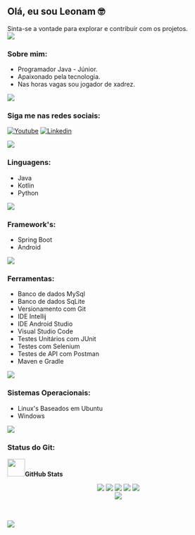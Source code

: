 ## Olá, eu sou Leonam 🤓
Sinta-se a vontade para explorar e contribuir com os projetos. <br>
<img src="https://user-images.githubusercontent.com/73097560/115834477-dbab4500-a447-11eb-908a-139a6edaec5c.gif">

### Sobre mim:


<ul>
<li>Programador Java - Júnior.</li>
<li>Apaixonado pela tecnologia.</li>
<li>Nas horas vagas sou jogador de xadrez.</li>
</ul>

<img src="https://user-images.githubusercontent.com/73097560/115834477-dbab4500-a447-11eb-908a-139a6edaec5c.gif">

### Siga me nas redes sociais:

[![Youtube](https://img.shields.io/badge/YouTube-FF0000?style=for-the-badge&logo=youtube&logoColor=white)](https://www.youtube.com/@leonamcruz9694) [![Linkedin](https://img.shields.io/badge/LinkedIn-0077B5?style=for-the-badge&logo=linkedin&logoColor=white)](https://br.linkedin.com/in/leonamcruz)

<img src="https://user-images.githubusercontent.com/73097560/115834477-dbab4500-a447-11eb-908a-139a6edaec5c.gif">

### Linguagens:
<ul>
<li>Java</li>
<li>Kotlin</li>
<li>Python</li>
</ul>

<img src="https://user-images.githubusercontent.com/73097560/115834477-dbab4500-a447-11eb-908a-139a6edaec5c.gif">

### Framework's:
<ul>
<li>Spring Boot</li>
<li>Android</li>
</ul>

<img src="https://user-images.githubusercontent.com/73097560/115834477-dbab4500-a447-11eb-908a-139a6edaec5c.gif">

### Ferramentas:
<ul>
<li>Banco de dados MySql</li>
<li>Banco de dados SqLite</li>
<li>Versionamento com Git</li>
<li>IDE Intellij</li>
<li>IDE Android Studio</li>
<li>Visual Studio Code</li>
<li>Testes Unitários com JUnit</li>
<li>Testes com Selenium</li>
<li>Testes de API com Postman</li>
<li>Maven e Gradle</li>
</ul>

<img src="https://user-images.githubusercontent.com/73097560/115834477-dbab4500-a447-11eb-908a-139a6edaec5c.gif">

### Sistemas Operacionais:
<ul>
<li>Linux's Baseados em Ubuntu</li>
<li>Windows</li>
</ul>

<img src="https://user-images.githubusercontent.com/73097560/115834477-dbab4500-a447-11eb-908a-139a6edaec5c.gif">

### Status do Git:

<img src="https://media.giphy.com/media/iY8CRBdQXODJSCERIr/giphy.gif" width="40">**GitHub Stats**
<div align="center">
 <img src="https://github-profile-summary-cards.vercel.app/api/cards/stats?username=leonamCruz&theme=tokyonight&rank_icon=defaut&include_all_commits=true" />
 <img src="https://github-profile-summary-cards.vercel.app/api/cards/repos-per-language?username=leonamCruz&theme=tokyonight&show_icons=true&hide_border=true&border_radius=10" />
 <img src="https://github-profile-summary-cards.vercel.app/api/cards/productive-time?username=leonamCruz&theme=tokyonight&utcOffset=-3" />
 <img src="https://github-profile-summary-cards.vercel.app/api/cards/most-commit-language?username=leonamCruz&theme=tokyonight"/>
 <img src="https://github-profile-summary-cards.vercel.app/api/cards/profile-details?username=leonamCruz&theme=tokyonight&card_width=500px" />
</div>

<div align="center">
       <img src="https://github-profile-trophy.vercel.app/?username=leonamCruz&theme=tokyonight&column=-1"/>
   </div>

<br><br>
<img src="https://user-images.githubusercontent.com/73097560/115834477-dbab4500-a447-11eb-908a-139a6edaec5c.gif"><br><br>
<br>

<br>
